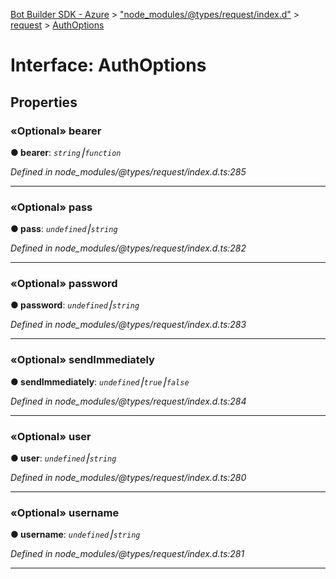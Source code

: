 [Bot Builder SDK - Azure](../README.md) > ["node_modules/@types/request/index.d"](../modules/_node_modules__types_request_index_d_.md) > [request](../modules/_node_modules__types_request_index_d_.request.md) > [AuthOptions](../interfaces/_node_modules__types_request_index_d_.request.authoptions.md)



# Interface: AuthOptions


## Properties
<a id="bearer"></a>

### «Optional» bearer

**●  bearer**:  *`string`⎮`function`* 

*Defined in node_modules/@types/request/index.d.ts:285*





___

<a id="pass"></a>

### «Optional» pass

**●  pass**:  *`undefined`⎮`string`* 

*Defined in node_modules/@types/request/index.d.ts:282*





___

<a id="password"></a>

### «Optional» password

**●  password**:  *`undefined`⎮`string`* 

*Defined in node_modules/@types/request/index.d.ts:283*





___

<a id="sendimmediately"></a>

### «Optional» sendImmediately

**●  sendImmediately**:  *`undefined`⎮`true`⎮`false`* 

*Defined in node_modules/@types/request/index.d.ts:284*





___

<a id="user"></a>

### «Optional» user

**●  user**:  *`undefined`⎮`string`* 

*Defined in node_modules/@types/request/index.d.ts:280*





___

<a id="username"></a>

### «Optional» username

**●  username**:  *`undefined`⎮`string`* 

*Defined in node_modules/@types/request/index.d.ts:281*





___


